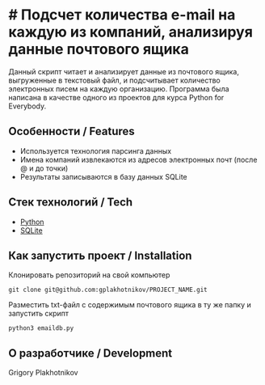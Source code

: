 # # Подсчет количества e-mail на каждую из компаний, анализируя данные почтового ящика

Данный скрипт читает и анализирует данные из почтового ящика, выгруженные в текстовый файл, и подсчитывает количество электронных писем на каждую организацию. Программа была написана в качестве одного из проектов для курса Python for Everybody. 

## Особенности / Features

- Используется технология парсинга данных
- Имена компаний извлекаются из адресов электронных почт (после @ и до точки)
- Результаты записываются в базу данных SQLite

## Стек технологий / Tech

- [Python](https://www.python.org/)
- [SQLite](https://www.sqlite.org/)


## Как запустить проект / Installation
Клонировать репозиторий на свой компьютер
```
git clone git@github.com:gplakhotnikov/PROJECT_NAME.git
```
Разместить txt-файл с содержимым почтового ящика в ту же папку и запустить скрипт
```
python3 emaildb.py 
```

## О разработчике / Development
Grigory Plakhotnikov
